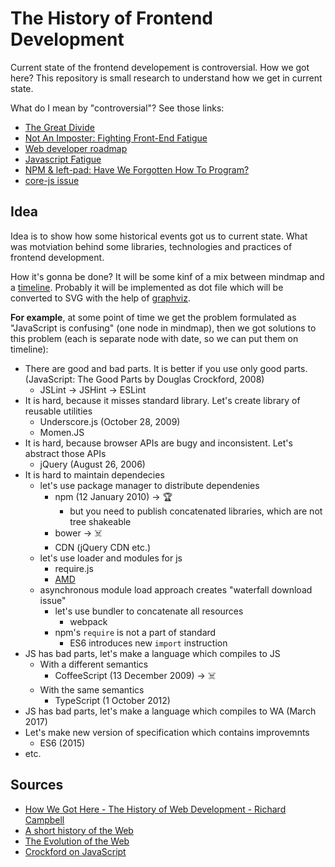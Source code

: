 # The History of Frontend Development

Current state of the frontend developement is controversial. How we got here? This repository is small research to understand how we get in current state.

What do I mean by "controversial"? See those links:

- [The Great Divide](https://css-tricks.com/the-great-divide/)
- [Not An Imposter: Fighting Front-End Fatigue](https://www.smashingmagazine.com/2016/11/not-an-imposter-fighting-front-end-fatigue/)
- [Web developer roadmap](https://github.com/kamranahmedse/developer-roadmap)
- [Javascript Fatigue](https://medium.com/@ericclemmons/javascript-fatigue-48d4011b6fc4)
- [NPM & left-pad: Have We Forgotten How To Program?](https://www.davidhaney.io/npm-left-pad-have-we-forgotten-how-to-program/)
- [core-js issue](https://github.com/zloirock/core-js/issues/767)

## Idea

Idea is to show how some historical events got us to current state. What was motviation behind some libraries, technologies and practices of frontend development.

How it's gonna be done? It will be some kinf of a mix between mindmap and a [timeline](http://rigaux.org/language-study/diagram.html). Probably it will be implemented as dot file which will be converted to SVG with the help of [graphviz](https://graphviz.org/).

**For example**, at some point of time we get the problem formulated as "JavaScript is confusing" (one node in mindmap), then we got solutions to this problem (each is separate node with date, so we can put them on timeline):

- There are good and bad parts. It is better if you use only good parts. (JavaScript: The Good Parts by Douglas Crockford, 2008)
  - JSLint -> JSHint -> ESLint
- It is hard, because it misses standard library. Let's create library of reusable utilities
  - Underscore.js (October 28, 2009)
  - Momen.JS
- It is hard, because browser APIs are bugy and inconsistent. Let's abstract those APIs
  - jQuery (August 26, 2006)
- It is hard to maintain dependecies
  - let's use package manager to distribute dependenies
    - npm (12 January 2010) -> 🏆
      - but you need to publish concatenated libraries, which are not tree shakeable
    - bower -> ☠️
    - CDN (jQuery CDN etc.)
  - let's use loader and modules for js
    - require.js
    - [AMD](https://github.com/amdjs/amdjs-api/blob/master/AMD.md)
  - asynchronous module load approach creates "waterfall download issue"
    - let's use bundler to concatenate all resources
      - webpack
    - npm's `require` is not a part of standard
      - ES6 introduces new `import` instruction
- JS has bad parts, let's make a language which compiles to JS
  - With a different semantics
    - CoffeeScript (13 December 2009) -> ☠️
  - With the same semantics
    - TypeScript (1 October 2012)
- JS has bad parts, let's make a language which compiles to WA (March 2017)
- Let's make new version of specification which contains improvemnts
  - ES6 (2015)
- etc.

## Sources

- [How We Got Here - The History of Web Development - Richard Campbell](https://www.youtube.com/watch?v=41mnNyMxPOA)
- [A short history of the Web](https://home.cern/science/computing/birth-web/short-history-web)
- [The Evolution of the Web](http://www.evolutionoftheweb.com/)
- [Crockford on JavaScript](https://www.youtube.com/watch?v=JxAXlJEmNMg&list=PL7664379246A246CB)
